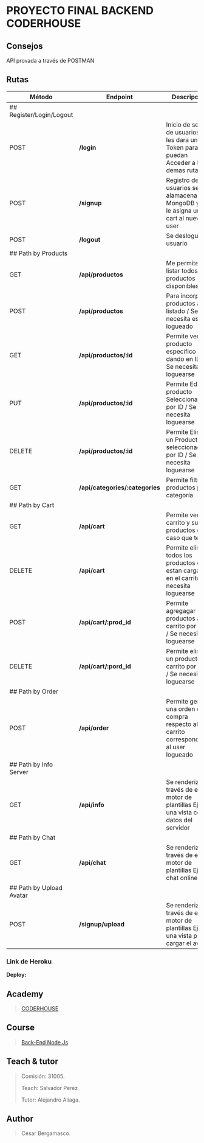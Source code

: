 # PROYECTO FINAL BACKEND CODERHOUSE
## Consejos
API provada a través de POSTMAN <br>


## Rutas

| Método | Endpoint                | Descripción                                                                                                                                                                                                                 |
| ------ | ----------------------- | --------------------------------------------------------------------------------------------------------------------------------------------------------------------------------------------------------------------------- |
|## Register/Login/Logout|
| POST    | **/login**     | Inicio de sesion de usuarios se les dara un Token para que puedan Acceder a las demas rutas |
| POST    | **/signup**     | Registro de usuarios se alamacena en MongoDB y se le asigna un cart al nuevo user|
| POST    | **/logout**     | Se desloguea el usuario|
|## Path by Products|
| GET    | **/api/productos**     | Me permite listar todos los productos disponibles |
| POST   | **/api/productos**     | Para incorporar productos al listado / Se necesita estar logueado |
| GET    | **/api/productos/:id** | Permite ver un producto especifico dando en ID / Se necesita loguearse |
| PUT    | **/api/productos/:id**     | Permite Editar el producto Seleccionado por ID / Se necesita loguearse  |
| DELETE    | **/api/productos/:id**     | Permite Eliminar un Producto seleccionado por ID / Se necesita loguearse |
| GET    | **/api/categories/:categories** | Permite filtrar productos por categoría |
|## Path by Cart|
| GET    | **/api/cart**     | Permite ver el carrito y sus productos en el caso que tenga |
| DELETE    | **/api/cart**     | Permite eliminar todos los productos que estan cargados en el carrito / Se necesita loguearse |
| POST    | **/api/cart/:prod_id**        | Permite agregagar productos al carrito por su ID / Se necesita loguearse |
| DELETE    | **/api/cart/:pord_id**        | Permite eliminar un producto del carrito por su ID / Se necesita loguearse |
|## Path by Order |
| POST    | **/api/order**        | Permite generar una orden de compra respecto al carrito correspondiente al user logueado |
|## Path by Info Server|
| GET   | **/api/info**        | Se renderiza a través de el motor de plantillas Ejs una vista con datos del servidor |
|## Path by Chat |
| GET   | **/api/chat**        | Se renderiza a través de el motor de plantillas Ejs un chat online |
|## Path by Upload Avatar |
| POST   | **/signup/upload**        | Se renderiza a través de el motor de plantillas Ejs una vista para cargar el avatar |


### Link de Heroku

**Deploy:**
 

## Academy
> [CODERHOUSE](https://www.coderhouse.com/)

## Course
> [Back-End Node Js](https://www.coderhouse.com/online/programacion-backend)

## Teach & tutor
> <p>Comisión: 31005.</p>
> <p>Teach: Salvador Perez</p>
> <p>Tutor: Alejandro Aliaga.</p> 

## Author
> <p>César Bergamasco. </p>